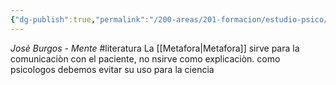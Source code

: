 ```yaml
---
{"dg-publish":true,"permalink":"/200-areas/201-formacion/estudio-psico/mente/","dgPassFrontmatter":true}
---
```


*Josè Burgos - Mente* 
#literatura 
La [[Metafora\|Metafora]] sirve para la comunicaciòn con el paciente, no nsirve como explicaciòn. como psicologos debemos evitar su uso para la ciencia